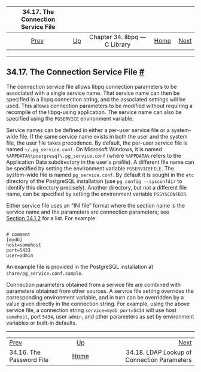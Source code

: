 <!--?xml version="1.0" encoding="UTF-8" standalone="no"?-->

|           34.17. The Connection Service File          |                                                  |                               |                                                       |                                                                        |
| :---------------------------------------------------: | :----------------------------------------------- | :---------------------------: | ----------------------------------------------------: | ---------------------------------------------------------------------: |
| [Prev](libpq-pgpass.html "34.16. The Password File")  | [Up](libpq.html "Chapter 34. libpq — C Library") | Chapter 34. libpq — C Library | [Home](index.html "PostgreSQL 17devel Documentation") |  [Next](libpq-ldap.html "34.18. LDAP Lookup of Connection Parameters") |

***

## 34.17. The Connection Service File [#](#LIBPQ-PGSERVICE)

[]()[]()[]()

The connection service file allows libpq connection parameters to be associated with a single service name. That service name can then be specified in a libpq connection string, and the associated settings will be used. This allows connection parameters to be modified without requiring a recompile of the libpq-using application. The service name can also be specified using the `PGSERVICE` environment variable.

Service names can be defined in either a per-user service file or a system-wide file. If the same service name exists in both the user and the system file, the user file takes precedence. By default, the per-user service file is named `~/.pg_service.conf`. On Microsoft Windows, it is named `%APPDATA%\postgresql\.pg_service.conf` (where `%APPDATA%` refers to the Application Data subdirectory in the user's profile). A different file name can be specified by setting the environment variable `PGSERVICEFILE`. The system-wide file is named `pg_service.conf`. By default it is sought in the `etc` directory of the PostgreSQL installation (use `pg_config --sysconfdir` to identify this directory precisely). Another directory, but not a different file name, can be specified by setting the environment variable `PGSYSCONFDIR`.

Either service file uses an “INI file” format where the section name is the service name and the parameters are connection parameters; see [Section 34.1.2](libpq-connect.html#LIBPQ-PARAMKEYWORDS "34.1.2. Parameter Key Words") for a list. For example:

```

# comment
[mydb]
host=somehost
port=5433
user=admin
```

An example file is provided in the PostgreSQL installation at `share/pg_service.conf.sample`.

Connection parameters obtained from a service file are combined with parameters obtained from other sources. A service file setting overrides the corresponding environment variable, and in turn can be overridden by a value given directly in the connection string. For example, using the above service file, a connection string `service=mydb port=5434` will use host `somehost`, port `5434`, user `admin`, and other parameters as set by environment variables or built-in defaults.

***

|                                                       |                                                       |                                                                        |
| :---------------------------------------------------- | :---------------------------------------------------: | ---------------------------------------------------------------------: |
| [Prev](libpq-pgpass.html "34.16. The Password File")  |    [Up](libpq.html "Chapter 34. libpq — C Library")   |  [Next](libpq-ldap.html "34.18. LDAP Lookup of Connection Parameters") |
| 34.16. The Password File                              | [Home](index.html "PostgreSQL 17devel Documentation") |                            34.18. LDAP Lookup of Connection Parameters |
